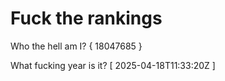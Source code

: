 # Fuck the rankings

Who the hell am I?
{ 18047685 }

What fucking year is it?
[ 2025-04-18T11:33:20Z ]
